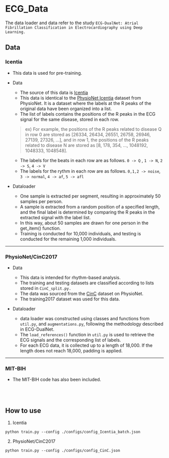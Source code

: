 # ECG_Data

The data loader and data refer to the study `ECG-DualNet: Atrial Fibrillation Classification in Electrocardiography using Deep Learning.`

## Data 

### Icentia
- This data is used for pre-training.

* Data
  * The source of this data is [Icentia](https://studtudarmstadtde-my.sharepoint.com/personal/christoph_reich_stud_tu-darmstadt_de/_layouts/15/onedrive.aspx?id=%2Fpersonal%2Fchristoph%5Freich%5Fstud%5Ftu%2Ddarmstadt%5Fde%2FDocuments%2FUni%2FECG%5FClassification%2Fdata%2Ezip&parent=%2Fpersonal%2Fchristoph%5Freich%5Fstud%5Ftu%2Ddarmstadt%5Fde%2FDocuments%2FUni%2FECG%5FClassification&ga=1)
  * This data is identical to the [PhysioNet Icentia](https://www.physionet.org/content/icentia11k-continuous-ecg/1.0/) dataset from PhysioNet. It is a dataset where the labels at the R peaks of the original data have been organized into a list.
  * The list of labels contains the positions of the R peaks in the ECG signal for the same disease, stored in each row.

  > ex) For example, the positions of the R peaks related to disease Q in row 0 are stored as [26334, 26434, 26551, 26758, 26946, 27139, 27326, ...], and in row 1, the positions of the R peaks related to disease N are stored as [8, 178, 354, ..., 1048192, 1048333, 1048548].

  * The labels for the beats in each row are as follows. `0 -> Q` , `1 -> N`, `2 -> S`, `4 -> V`
  * The labels for the rythm in each row are as follows. `0,1,2 -> noise`, `3 -> normal`, `4 -> af`, `5 -> afl`
  
* Dataloader
  * One sample is extracted per segment, resulting in approximately 50 samples per person.
  * A sample is extracted from a random position of a specified length, and the final label is determined by comparing the R peaks in the extracted signal with the label list.
  * In this way, about 50 samples are drawn for one person in the get_item() function.
  * Training is conducted for 10,000 individuals, and testing is conducted for the remaining 1,000 individuals.

------
### PhysioNet/CinC2017
* Data
  * This data is intended for rhythm-based analysis.
  * The training and testing datasets are classified according to lists stored in `CinC_split.py.`
  * The data was sourced from the [CinC](https://physionet.org/content/challenge-2017/1.0.0/) dataset on PhysioNet.
  * The training2017 dataset was used for this data.
    
* Dataloader
  * data loader was constructed using classes and functions from `util.py`, and `augmentations.py`, following the methodology described in ECG-DualNet.  
  * The `load_references()` function in `util.py` is used to retrieve the ECG signals and the corresponding list of labels.
  * For each ECG data, it is collected up to a length of 18,000. If the length does not reach 18,000, padding is applied.

------
### MIT-BIH
- The MIT-BIH code has also been included.


</br>
</br>

## How to use

1. Icentia
```
python train.py --config ./configs/config_Icentia_batch.json
```

2. PhysioNet/CinC2017
```
python train.py --config ./configs/config_CinC.json
```

